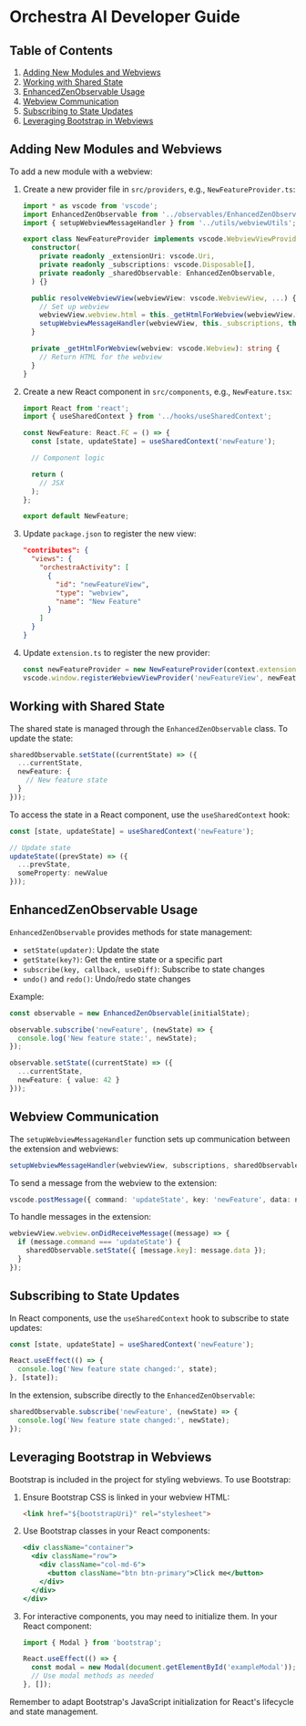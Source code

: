# Orchestra AI Developer Guide

## Table of Contents
1. [Adding New Modules and Webviews](#adding-new-modules-and-webviews)
2. [Working with Shared State](#working-with-shared-state)
3. [EnhancedZenObservable Usage](#enhancedzobservable-usage)
4. [Webview Communication](#webview-communication)
5. [Subscribing to State Updates](#subscribing-to-state-updates)
6. [Leveraging Bootstrap in Webviews](#leveraging-bootstrap-in-webviews)

## Adding New Modules and Webviews

To add a new module with a webview:

1. Create a new provider file in `src/providers`, e.g., `NewFeatureProvider.ts`:

   ```typescript
   import * as vscode from 'vscode';
   import EnhancedZenObservable from '../observables/EnhancedZenObservable';
   import { setupWebviewMessageHandler } from '../utils/webviewUtils';

   export class NewFeatureProvider implements vscode.WebviewViewProvider {
     constructor(
       private readonly _extensionUri: vscode.Uri,
       private readonly _subscriptions: vscode.Disposable[],
       private readonly _sharedObservable: EnhancedZenObservable,
     ) {}

     public resolveWebviewView(webviewView: vscode.WebviewView, ...) {
       // Set up webview
       webviewView.webview.html = this._getHtmlForWebview(webviewView.webview);
       setupWebviewMessageHandler(webviewView, this._subscriptions, this._sharedObservable);
     }

     private _getHtmlForWebview(webview: vscode.Webview): string {
       // Return HTML for the webview
     }
   }
   ```

2. Create a new React component in `src/components`, e.g., `NewFeature.tsx`:

   ```typescript
   import React from 'react';
   import { useSharedContext } from '../hooks/useSharedContext';

   const NewFeature: React.FC = () => {
     const [state, updateState] = useSharedContext('newFeature');

     // Component logic

     return (
       // JSX
     );
   };

   export default NewFeature;
   ```

3. Update `package.json` to register the new view:

   ```json
   "contributes": {
     "views": {
       "orchestraActivity": [
         {
           "id": "newFeatureView",
           "type": "webview",
           "name": "New Feature"
         }
       ]
     }
   }
   ```

4. Update `extension.ts` to register the new provider:

   ```typescript
   const newFeatureProvider = new NewFeatureProvider(context.extensionUri, context.subscriptions, sharedObservable);
   vscode.window.registerWebviewViewProvider('newFeatureView', newFeatureProvider);
   ```

## Working with Shared State

The shared state is managed through the `EnhancedZenObservable` class. To update the state:

```typescript
sharedObservable.setState((currentState) => ({
  ...currentState,
  newFeature: {
    // New feature state
  }
}));
```

To access the state in a React component, use the `useSharedContext` hook:

```typescript
const [state, updateState] = useSharedContext('newFeature');

// Update state
updateState((prevState) => ({
  ...prevState,
  someProperty: newValue
}));
```

## EnhancedZenObservable Usage

`EnhancedZenObservable` provides methods for state management:

- `setState(updater)`: Update the state
- `getState(key?)`: Get the entire state or a specific part
- `subscribe(key, callback, useDiff)`: Subscribe to state changes
- `undo()` and `redo()`: Undo/redo state changes

Example:

```typescript
const observable = new EnhancedZenObservable(initialState);

observable.subscribe('newFeature', (newState) => {
  console.log('New feature state:', newState);
});

observable.setState((currentState) => ({
  ...currentState,
  newFeature: { value: 42 }
}));
```

## Webview Communication

The `setupWebviewMessageHandler` function sets up communication between the extension and webviews:

```typescript
setupWebviewMessageHandler(webviewView, subscriptions, sharedObservable);
```

To send a message from the webview to the extension:

```typescript
vscode.postMessage({ command: 'updateState', key: 'newFeature', data: newValue });
```

To handle messages in the extension:

```typescript
webviewView.webview.onDidReceiveMessage((message) => {
  if (message.command === 'updateState') {
    sharedObservable.setState({ [message.key]: message.data });
  }
});
```

## Subscribing to State Updates

In React components, use the `useSharedContext` hook to subscribe to state updates:

```typescript
const [state, updateState] = useSharedContext('newFeature');

React.useEffect(() => {
  console.log('New feature state changed:', state);
}, [state]);
```

In the extension, subscribe directly to the `EnhancedZenObservable`:

```typescript
sharedObservable.subscribe('newFeature', (newState) => {
  console.log('New feature state changed:', newState);
});
```

## Leveraging Bootstrap in Webviews

Bootstrap is included in the project for styling webviews. To use Bootstrap:

1. Ensure Bootstrap CSS is linked in your webview HTML:

   ```html
   <link href="${bootstrapUri}" rel="stylesheet">
   ```

2. Use Bootstrap classes in your React components:

   ```jsx
   <div className="container">
     <div className="row">
       <div className="col-md-6">
         <button className="btn btn-primary">Click me</button>
       </div>
     </div>
   </div>
   ```

3. For interactive components, you may need to initialize them. In your React component:

   ```typescript
   import { Modal } from 'bootstrap';

   React.useEffect(() => {
     const modal = new Modal(document.getElementById('exampleModal'));
     // Use modal methods as needed
   }, []);
   ```

Remember to adapt Bootstrap's JavaScript initialization for React's lifecycle and state management.